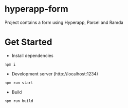 # hyperapp-form
Project contains a form using Hyperapp, Parcel and Ramda


# Get Started

- Install dependencies

```bash
npm i
```

- Development server (http://localhost:1234)

```bash
npm run start 
```

- Build

```bash
npm run build
```